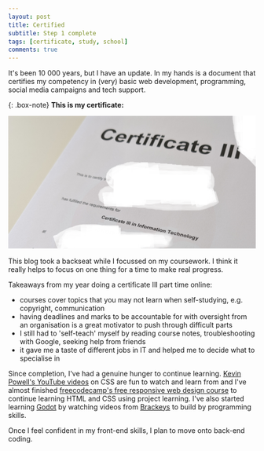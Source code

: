 ```yaml
---
layout: post
title: Certified
subtitle: Step 1 complete
tags: [certificate, study, school]
comments: true
---
```


It's been 10 000 years, but I have an update. In my hands is a document that certifies my competency in (very) basic web development, programming, social media campaigns and tech support.

{: .box-note}
**This is my certificate:**

![My certificate](/assets/img/certificate.png)

This blog took a backseat while I focussed on my coursework. I think it really helps to focus on one thing for a time to make real progress.

Takeaways from my year doing a certificate III part time online:

- courses cover topics that you may not learn when self-studying, e.g. copyright, communication
- having deadlines and marks to be accountable for with oversight from an organisation is a great motivator to push through difficult parts
- I still had to 'self-teach' myself by reading course notes, troubleshooting with Google, seeking help from friends
- it gave me a taste of different jobs in IT and helped me to decide what to specialise in

Since completion, I've had a genuine hunger to continue learning. [Kevin Powell's YouTube videos](https://www.youtube.com/@KevinPowell) on CSS are fun to watch and learn from and I've almost finished [freecodecamp's free responsive web design course](https://www.freecodecamp.org/learn/2022/responsive-web-design/) to continue learning HTML and CSS using project learning. I've also started learning [Godot](https://godotengine.org) by watching videos from [Brackeys](https://www.youtube.com/@Brackeys) to build by programming skills.

Once I feel confident in my front-end skills, I plan to move onto back-end coding.
